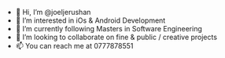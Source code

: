 - 👋 Hi, I’m @joeljerushan 
- 👀 I’m interested in iOs & Android Development
- 🌱 I’m currently following Masters in Software Engineering
- 💞️ I’m looking to collaborate on fine & public / creative projects
- 📫 You can reach me at 0777878551

<!---
joeljerushan/joeljerushan is a ✨ special ✨ repository because its `README.md` (this file) appears on your GitHub profile.
You can click the Preview link to take a look at your changes.
--->
